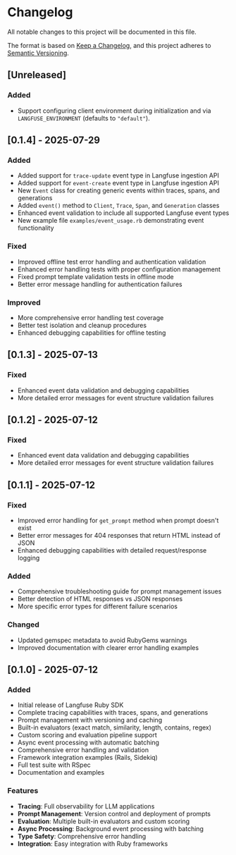 # Changelog

All notable changes to this project will be documented in this file.

The format is based on [Keep a Changelog](https://keepachangelog.com/en/1.0.0/),
and this project adheres to [Semantic Versioning](https://semver.org/spec/v2.0.0.html).

## [Unreleased]

### Added
- Support configuring client environment during initialization and via `LANGFUSE_ENVIRONMENT` (defaults to `"default"`).

## [0.1.4] - 2025-07-29

### Added
- Added support for `trace-update` event type in Langfuse ingestion API
- Added support for `event-create` event type in Langfuse ingestion API
- New `Event` class for creating generic events within traces, spans, and generations
- Added `event()` method to `Client`, `Trace`, `Span`, and `Generation` classes
- Enhanced event validation to include all supported Langfuse event types
- New example file `examples/event_usage.rb` demonstrating event functionality

### Fixed
- Improved offline test error handling and authentication validation
- Enhanced error handling tests with proper configuration management
- Fixed prompt template validation tests in offline mode
- Better error message handling for authentication failures

### Improved
- More comprehensive error handling test coverage
- Better test isolation and cleanup procedures
- Enhanced debugging capabilities for offline testing

## [0.1.3] - 2025-07-13

### Fixed
- Enhanced event data validation and debugging capabilities
- More detailed error messages for event structure validation failures

## [0.1.2] - 2025-07-12

### Fixed
- Enhanced event data validation and debugging capabilities
- More detailed error messages for event structure validation failures

## [0.1.1] - 2025-07-12

### Fixed
- Improved error handling for `get_prompt` method when prompt doesn't exist
- Better error messages for 404 responses that return HTML instead of JSON
- Enhanced debugging capabilities with detailed request/response logging

### Added
- Comprehensive troubleshooting guide for prompt management issues
- Better detection of HTML responses vs JSON responses
- More specific error types for different failure scenarios

### Changed
- Updated gemspec metadata to avoid RubyGems warnings
- Improved documentation with clearer error handling examples

## [0.1.0] - 2025-07-12

### Added
- Initial release of Langfuse Ruby SDK
- Complete tracing capabilities with traces, spans, and generations
- Prompt management with versioning and caching
- Built-in evaluators (exact match, similarity, length, contains, regex)
- Custom scoring and evaluation pipeline support
- Async event processing with automatic batching
- Comprehensive error handling and validation
- Framework integration examples (Rails, Sidekiq)
- Full test suite with RSpec
- Documentation and examples

### Features
- **Tracing**: Full observability for LLM applications
- **Prompt Management**: Version control and deployment of prompts
- **Evaluation**: Multiple built-in evaluators and custom scoring
- **Async Processing**: Background event processing with batching
- **Type Safety**: Comprehensive error handling
- **Integration**: Easy integration with Ruby frameworks 